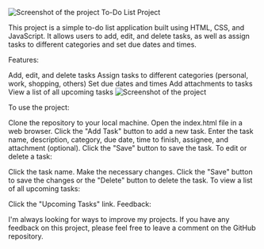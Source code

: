 ![Screenshot of the project](https://github.com/nanthankaran/html-task-management/blob/master/Screenshot%202023-10-08%20152310.png)
To-Do List Project

This project is a simple to-do list application built using HTML, CSS, and JavaScript. It allows users to add, edit, and delete tasks, as well as assign tasks to different categories and set due dates and times.

Features:

Add, edit, and delete tasks
Assign tasks to different categories (personal, work, shopping, others)
Set due dates and times
Add attachments to tasks
View a list of all upcoming tasks
![Screenshot of the project](https://github.com/nanthankaran/html-task-management/blob/master/Screenshot%202023-10-08%20152342.png)

To use the project:

Clone the repository to your local machine.
Open the index.html file in a web browser.
Click the "Add Task" button to add a new task.
Enter the task name, description, category, due date, time to finish, assignee, and attachment (optional).
Click the "Save" button to save the task.
To edit or delete a task:

Click the task name.
Make the necessary changes.
Click the "Save" button to save the changes or the "Delete" button to delete the task.
To view a list of all upcoming tasks:

Click the "Upcoming Tasks" link.
Feedback:

I'm always looking for ways to improve my projects. If you have any feedback on this project, please feel free to leave a comment on the GitHub repository.

